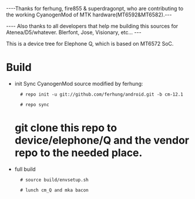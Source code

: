 ----Thanks for ferhung, fire855 & superdragonpt, who are contributing to the working CyanogenMod of MTK hardware(MT6592&MT6582).---

---- Also thanks to all developers that help me building this sources for Atenea/D5/whatever. Blerfont, Jose, Visionary, etc... ---

This is a device tree for Elephone Q, which is based on MT6572 SoC.
# Build

* init
  Sync CyanogenMod source modified by ferhung:

        # repo init -u git://github.com/ferhung/android.git -b cm-12.1

        # repo sync

	# git clone this repo to device/elephone/Q and the vendor repo to the needed place.

* full build
        
        # source build/envsetup.sh

        # lunch cm_Q and mka bacon

